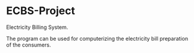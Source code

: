 # ECBS-Project

Electricity Billing System.

The program can be used for computerizing the electricity bill preparation of the consumers.
